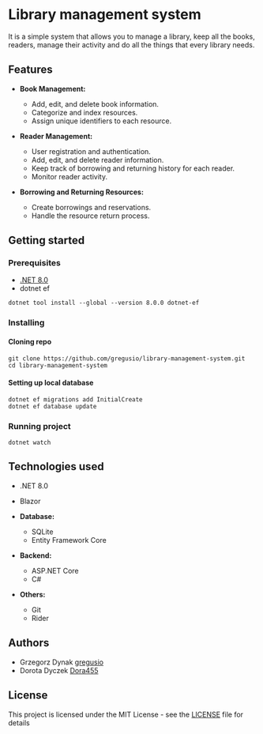 # Library management system
It is a simple system that allows you to manage a library, keep all the books, readers, manage their activity and do all the things that every library needs.

## Features

- **Book Management:**
  - Add, edit, and delete book information.
  - Categorize and index resources.
  - Assign unique identifiers to each resource.

- **Reader Management:**
  - User registration and authentication.
  - Add, edit, and delete reader information.
  - Keep track of borrowing and returning history for each reader.
  - Monitor reader activity.

- **Borrowing and Returning Resources:**
  - Create borrowings and reservations.
  - Handle the resource return process.
## Getting started

### Prerequisites
- [.NET 8.0](https://dotnet.microsoft.com/en-us/download)
- dotnet ef
```
dotnet tool install --global --version 8.0.0 dotnet-ef
```

### Installing

#### Cloning repo
```
git clone https://github.com/gregusio/library-management-system.git
cd library-management-system
```

#### Setting up local database
```
dotnet ef migrations add InitialCreate
dotnet ef database update
```

### Running project
```
dotnet watch
```

## Technologies used
- .NET 8.0
- Blazor

- **Database:**
  - SQLite
  - Entity Framework Core

- **Backend:**
  - ASP.NET Core
  - C# 

- **Others:**
  - Git
  - Rider


## Authors
- Grzegorz Dynak [gregusio](https://github.com/gregusio)
- Dorota Dyczek [Dora455](https://github.com/Dora455)

## License
This project is licensed under the MIT License - see the [LICENSE](LICENSE) file for details


